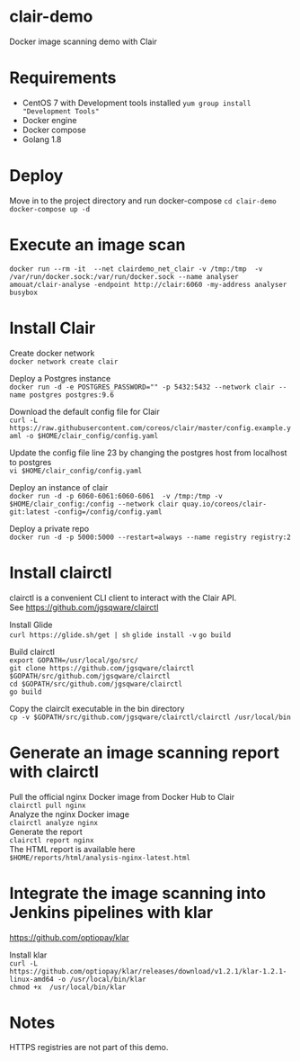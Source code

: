 # clair-demo
Docker image scanning demo with Clair

# Requirements 

- CentOS 7 with Development tools installed `yum group install "Development Tools"`    
- Docker engine 
- Docker compose
- Golang 1.8 

# Deploy
Move in to the project directory and run docker-compose
`cd clair-demo`  
`docker-compose up -d`

# Execute an image scan  

`docker run --rm -it  --net clairdemo_net_clair -v /tmp:/tmp  -v /var/run/docker.sock:/var/run/docker.sock --name analyser amouat/clair-analyse -endpoint http://clair:6060 -my-address analyser busybox`

# Install Clair

Create docker network     
`docker network create clair`

Deploy a Postgres instance  
`docker run -d -e POSTGRES_PASSWORD="" -p 5432:5432 --network clair --name postgres postgres:9.6`

Download the default config file for Clair  
`curl -L https://raw.githubusercontent.com/coreos/clair/master/config.example.yaml -o $HOME/clair_config/config.yaml`

Update the config file line 23 by changing the postgres host from localhost to postgres  
`vi $HOME/clair_config/config.yaml`

Deploy an instance of clair  
`docker run -d -p 6060-6061:6060-6061  -v /tmp:/tmp -v $HOME/clair_config:/config --network clair quay.io/coreos/clair-git:latest -config=/config/config.yaml`

 
Deploy a private repo  
`docker run -d -p 5000:5000 --restart=always --name registry registry:2`

# Install clairctl 

clairctl is a convenient CLI client to interact with the Clair API.  
See https://github.com/jgsqware/clairctl

Install Glide  
`curl https://glide.sh/get | sh`
`glide install -v`
`go build`

Build clairctl  
`export GOPATH=/usr/local/go/src/`  
`git clone https://github.com/jgsqware/clairctl  $GOPATH/src/github.com/jgsqware/clairctl`  
`cd $GOPATH/src/github.com/jgsqware/clairctl`  
`go build`

Copy the clairclt executable in the bin directory  
`cp -v $GOPATH/src/github.com/jgsqware/clairctl/clairctl /usr/local/bin`


# Generate an image scanning report with clairctl

Pull the official nginx Docker image from Docker Hub to Clair    
`clairctl pull nginx`    
Analyze the nginx Docker image    
`clairctl analyze nginx`  
Generate the report     
`clairctl report nginx`  
The HTML report is available here       
`$HOME/reports/html/analysis-nginx-latest.html`  


# Integrate the image scanning into Jenkins pipelines with klar

https://github.com/optiopay/klar

Install klar  
`curl -L https://github.com/optiopay/klar/releases/download/v1.2.1/klar-1.2.1-linux-amd64 -o /usr/local/bin/klar`  
`chmod +x  /usr/local/bin/klar`

# Notes
HTTPS registries are not part of this demo.
